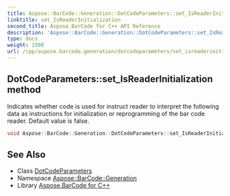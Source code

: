 ```yaml
---
title: Aspose::BarCode::Generation::DotCodeParameters::set_IsReaderInitialization method
linktitle: set_IsReaderInitialization
second_title: Aspose.BarCode for C++ API Reference
description: 'Aspose::BarCode::Generation::DotCodeParameters::set_IsReaderInitialization method. Indicates whether code is used for instruct reader to interpret the following data as instructions for initialization or reprogramming of the bar code reader. Default value is false in C++.'
type: docs
weight: 1500
url: /cpp/aspose.barcode.generation/dotcodeparameters/set_isreaderinitialization/
---
```

## DotCodeParameters::set_IsReaderInitialization method


Indicates whether code is used for instruct reader to interpret the following data as instructions for initialization or reprogramming of the bar code reader. Default value is false.

```cpp
void Aspose::BarCode::Generation::DotCodeParameters::set_IsReaderInitialization(bool value)
```

## See Also

* Class [DotCodeParameters](../)
* Namespace [Aspose::BarCode::Generation](../../)
* Library [Aspose.BarCode for C++](../../../)
